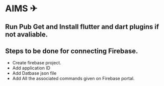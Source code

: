 # AIMS ✈

## Run Pub Get and Install flutter and dart plugins if not avaliable.

## Steps to be done for connecting Firebase.

- Create firebase project.
- Add application ID
- Add Datbase json file
- Add All the associated commands given on Firebase portal. 
